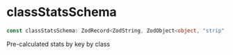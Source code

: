# classStatsSchema

```ts
const classStatsSchema: ZodRecord<ZodString, ZodObject<object, "strip", ZodTypeAny, object, object>>;
```

Pre-calculated stats by key by class
